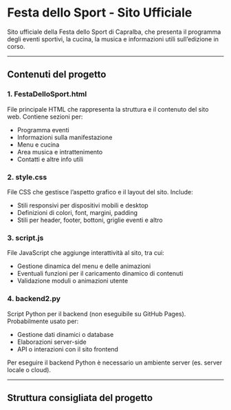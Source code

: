 # Festa dello Sport - Sito Ufficiale

Sito ufficiale della Festa dello Sport di Capralba, che presenta il programma degli eventi sportivi, la cucina, la musica e informazioni utili sull’edizione in corso.

---

## Contenuti del progetto

### 1. FestaDelloSport.html
File principale HTML che rappresenta la struttura e il contenuto del sito web. Contiene sezioni per:
- Programma eventi
- Informazioni sulla manifestazione
- Menu e cucina
- Area musica e intrattenimento
- Contatti e altre info utili

### 2. style.css
File CSS che gestisce l’aspetto grafico e il layout del sito. Include:
- Stili responsivi per dispositivi mobili e desktop
- Definizioni di colori, font, margini, padding
- Stili per header, footer, bottoni, griglie eventi e altro

### 3. script.js
File JavaScript che aggiunge interattività al sito, tra cui:
- Gestione dinamica del menu e delle animazioni
- Eventuali funzioni per il caricamento dinamico di contenuti
- Validazione moduli o animazioni utente

### 4. backend2.py
Script Python per il backend (non eseguibile su GitHub Pages).  
Probabilmente usato per:
- Gestione dati dinamici o database
- Elaborazioni server-side
- API o interazioni con il sito frontend

Per eseguire il backend Python è necessario un ambiente server (es. server locale o cloud).

---

## Struttura consigliata del progetto

